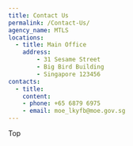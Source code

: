 ```yaml
---
title: Contact Us
permalink: /Contact-Us/
agency_name: MTLS
locations:
  - title: Main Office
    address:
        - 31 Sesame Street
        - Big Bird Building
        - Singapore 123456
contacts:
  - title: 
    content:
    - phone: +65 6879 6975
    - email: moe_lkyfb@moe.gov.sg
---
```


<div class="btntop"><a href="#top" style="text-decoration:none;">Top</a></div>
